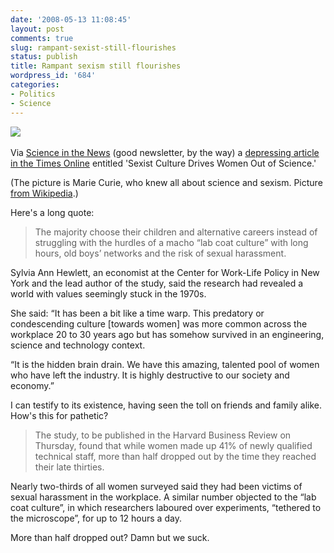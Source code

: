 ```yaml
---
date: '2008-05-13 11:08:45'
layout: post
comments: true
slug: rampant-sexist-still-flourishes
status: publish
title: Rampant sexism still flourishes
wordpress_id: '684'
categories:
- Politics
- Science
---
```


[![](http://fnord.phfactor.net/wp-content/uploads/2008/05/225px-mariecurie.jpg)](http://fnord.phfactor.net/wp-content/uploads/2008/05/225px-mariecurie.jpg) 

Via [Science in the News](http://www.mediaresource.org/sitn/index.php) (good newsletter, by the way) a [depressing article in the Times Online](http://www.timesonline.co.uk/tol/news/uk/science/article3908362.ece) entitled 'Sexist Culture Drives Women Out of Science.'

(The picture is Marie Curie, who knew all about science and sexism. Picture [from Wikipedia](http://en.wikipedia.org/wiki/Marie_Curie).)

Here's a long quote:


> The majority choose their children and alternative careers instead of struggling with the hurdles of a macho “lab coat culture” with long hours, old boys’ networks and the risk of sexual harassment.

Sylvia Ann Hewlett, an economist at the Center for Work-Life Policy in New York and the lead author of the study, said the research had revealed a world with values seemingly stuck in the 1970s.

She said: “It has been a bit like a time warp. This predatory or condescending culture [towards women] was more common across the workplace 20 to 30 years ago but has somehow survived in an engineering, science and technology context.

“It is the hidden brain drain. We have this amazing, talented pool of women who have left the industry. It is highly destructive to our society and economy.”


I can testify to its existence, having seen the toll on friends and family alike. How's this for pathetic?


> The study, to be published in the Harvard Business Review on Thursday, found that while women made up 41% of newly qualified technical staff, more than half dropped out by the time they reached their late thirties.

Nearly two-thirds of all women surveyed said they had been victims of sexual harassment in the workplace. A similar number objected to the “lab coat culture”, in which researchers laboured over experiments, “tethered to the microscope”, for up to 12 hours a day.


More than half dropped out? Damn but we suck.
